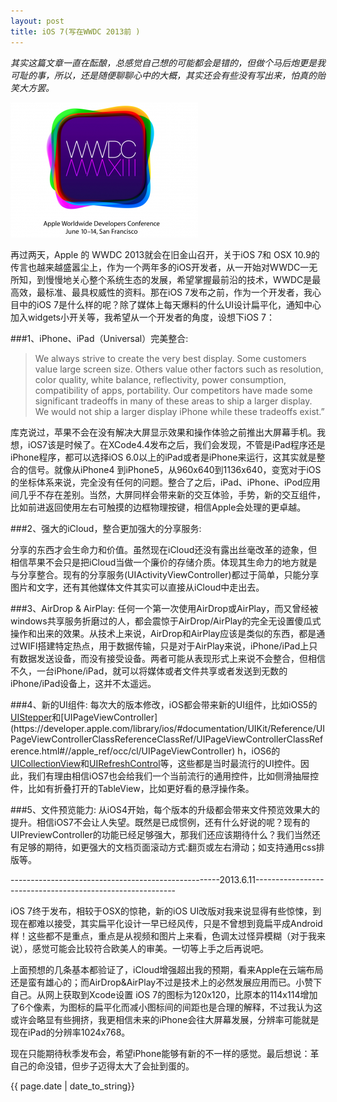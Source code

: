 ```yaml
---
layout: post
title: iOS 7(写在WWDC 2013前 )
---
```



<p><em>其实这篇文章一直在酝酿，总感觉自己想的可能都会是错的，但做个马后炮更是我可耻的事，所以，还是随便聊聊心中的大概，其实还会有些没有写出来，怕真的贻笑大方罢。</em>

![WWDC 2013](/assets/images/2013-06-09-iOS7/wwdc2013.png)

再过两天，Apple 的 WWDC 2013就会在旧金山召开，关于iOS 7和 OSX 10.9的传言也越来越盛嚣尘上，作为一个两年多的iOS开发者，从一开始对WWDC一无所知，到慢慢地关心整个系统生态的发展，希望掌握最前沿的技术，WWDC是最高效，最标准、最具权威性的资料。那在iOS 7发布之前，作为一个开发者，我心目中的iOS 7是什么样的呢？除了媒体上每天爆料的什么UI设计扁平化，通知中心加入widgets小开关等，我希望从一个开发者的角度，设想下iOS 7：

###1、iPhone、iPad（Universal）完美整合:

>We always strive to create the very best display. Some customers value large screen size. Others value other factors such as resolution, color quality, white balance, reflectivity, power consumption, compatibility of apps, portability. Our competitors have made some significant tradeoffs in many of these areas to ship a larger display. We would not ship a larger display iPhone while these tradeoffs exist.” 

库克说过，苹果不会在没有解决大屏显示效果和操作体验之前推出大屏幕手机。我想，iOS7该是时候了。在XCode4.4发布之后，我们会发现，不管是iPad程序还是iPhone程序，都可以选择iOS 6.0以上的iPad或者是iPhone来运行，这其实就是整合的信号。就像从iPhone4 到iPhone5，从960x640到1136x640，变宽对于iOS的坐标体系来说，完全没有任何的问题。整合了之后，iPad、iPhone、iPod应用间几乎不存在差别。当然，大屏同样会带来新的交互体验，手势，新的交互组件，比如前进返回使用左右可触摸的边框物理按键，相信Apple会处理的更卓越。


###2、强大的iCloud，整合更加强大的分享服务:


分享的东西才会生命力和价值。虽然现在iCloud还没有露出丝毫改革的迹象，但相信苹果不会只是把iCloud当做一个廉价的存储介质。体现其生命力的地方就是与分享整合。现有的分享服务(UIActivityViewController)都过于简单，只能分享图片和文字，还有其他媒体文件其实可以直接从iCloud中走出去。

###3、AirDrop &amp; AirPlay:
任何一个第一次使用AirDrop或AirPlay，而又曾经被windows共享服务折磨过的人，都会震惊于AirDrop/AirPlay的完全无设置傻瓜式操作和出来的效果。从技术上来说，AirDrop和AirPlay应该是类似的东西，都是通过WIFI搭建特定热点，用于数据传输，只是对于AirPlay来说，iPhone/iPad上只有数据发送设备，而没有接受设备。两者可能从表现形式上来说不会整合，但相信不久，一台iPhone/iPad，就可以将媒体或者文件共享或者发送到无数的iPhone/iPad设备上，这并不太遥远。


###4、新的UI组件:
每次大的版本修改，iOS都会带来新的UI组件，比如iOS5的[UIStepper](http://developer.apple.com/library/ios/#documentation/uikit/reference/UIStepper_Class/Reference/Reference.html")和[UIPageViewController](https://developer.apple.com/library/ios/#documentation/UIKit/Reference/UIPageViewControllerClassReferenceClassRef/UIPageViewControllerClassReference.html#//apple_ref/occ/cl/UIPageViewController) h，iOS6的[UICollectionView](https://developer.apple.com/library/ios/#documentation/UIKit/Reference/UICollectionView_class/Reference/Reference.html#//apple_ref/occ/cl/UICollectionView)和[UIRefreshControl](https://developer.apple.com/library/ios/#documentation/UIKit/Reference/UIRefreshControl_class/Reference/Reference.html#//apple_ref/occ/cl/UIRefreshControl)等，这些都是当时最流行的UI控件。因此，我们有理由相信iOS7也会给我们一个当前流行的通用控件，比如侧滑抽屉控件，比如有折叠打开的TableView，比如更好看的悬浮操作条。


###5、文件预览能力:
从iOS4开始，每个版本的升级都会带来文件预览效果大的提升。相信iOS7不会让人失望。既然是已成惯例，还有什么好说的呢？现有的UIPreviewController的功能已经足够强大，那我们还应该期待什么？我们当然还有足够的期待，如更强大的文档页面滚动方式:翻页或左右滑动；如支持通用css排版等。



----------------------------------------------------2013.6.11----------------------------------------------------------

iOS 7终于发布，相较于OSX的惊艳，新的iOS UI改版对我来说显得有些惊悚，到现在都难以接受，其实扁平化设计一早已经风传，只是不曾想到竟扁平成Android样！这些都不是重点，重点是从视频和图片上来看，色调太过怪异模糊（对于我来说），感觉可能会比较符合欧美人的审美。一切等上手之后再说吧。




上面预想的几条基本都验证了，iCloud增强超出我的预期，看来Apple在云端布局还是蛮有雄心的；而AirDrop&amp;AirPlay不过是技术上的必然发展应用而已。小赞下自己。从网上获取到Xcode设置 iOS 7的图标为120x120，比原本的114x114增加了6个像素，为图标的扁平化而减小图标间的间距也是合理的解释，不过我认为这或许会略显有些拥挤，我更相信未来的iPhone会往大屏幕发展，分辨率可能就是现在iPad的分辨率1024x768。




现在只能期待秋季发布会，希望iPhone能够有新的不一样的感觉。最后想说：革自己的命没错，但步子迈得太大了会扯到蛋的。

<p>{{ page.date | date_to_string}}</p>
